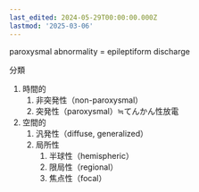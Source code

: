 ```yaml
---
last_edited: 2024-05-29T00:00:00.000Z
lastmod: '2025-03-06'
---
```





paroxysmal abnormality = epileptiform discharge

  

分類

1. 時間的
    1. 非突発性（non-paroxysmal）
    2. 突発性（paroxysmal）≒てんかん性放電
2. 空間的
    1. 汎発性（diffuse, generalized）
    2. 局所性
        1. 半球性（hemispheric）
        2. 限局性（regional）
        3. 焦点性（focal）
